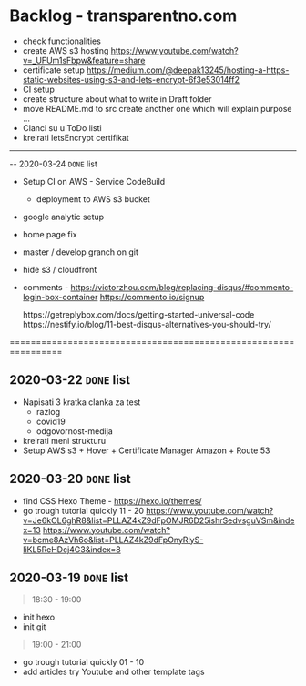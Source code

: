 # Backlog - transparentno.com
- check functionalities 
- create AWS s3 hosting 
    https://www.youtube.com/watch?v=_UFUm1sFbpw&feature=share
- certificate setup
    https://medium.com/@deepak13245/hosting-a-https-static-websites-using-s3-and-lets-encrypt-6f3e53014ff2
- CI setup 
- create structure about what to write in Draft folder 
- move README.md to src create another one which will explain purpose ...
- Clanci su u ToDo listi 
- kreirati letsEncrypt certifikat


--------------------------------------------
-- 2020-03-24 `DONE` list
- Setup CI on AWS - Service CodeBuild
    - deployment to AWS s3 bucket
- google analytic setup 
- home page fix 
- master / develop granch on git 


- hide s3 / cloudfront 
- comments -
    https://victorzhou.com/blog/replacing-disqus/#commento-login-box-container
    https://commento.io/signup
    <script defer
    src="{{ theme.comment.commento.host or 'https://commento.io' }}/js/commento.js">
    </script>
    <div id="commento"></div>
    https://getreplybox.com/docs/getting-started-universal-code
    https://nestify.io/blog/11-best-disqus-alternatives-you-should-try/
    
================================================================

## 2020-03-22 `DONE` list
+ Napisati 3 kratka clanka za test 
    + razlog
    + covid19
    + odgovornost-medija
+ kreirati meni strukturu
+ Setup AWS s3 + Hover + Certificate Manager Amazon + Route 53 

## 2020-03-20 `DONE` list
+ find CSS Hexo Theme - https://hexo.io/themes/
+ go trough tutorial quickly 11 - 20
    https://www.youtube.com/watch?v=Je6kOL6ghR8&list=PLLAZ4kZ9dFpOMJR6D25ishrSedvsguVSm&index=13
    https://www.youtube.com/watch?v=bcme8AzVh6o&list=PLLAZ4kZ9dFpOnyRlyS-liKL5ReHDcj4G3&index=8

## 2020-03-19 `DONE` list 
> 18:30 - 19:00 
+ init hexo 
+ init git
> 19:00 - 21:00
+ go trough tutorial quickly 01 - 10
+ add articles try Youtube and other template tags
